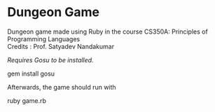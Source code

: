 # Dungeon Game

Dungeon game made using Ruby in the course CS350A: Principles of Programming Languages
<br>
Credits : Prof. Satyadev Nandakumar

*Requires Gosu to be installed.*

 gem install gosu


Afterwards, the game should run with


 ruby game.rb

